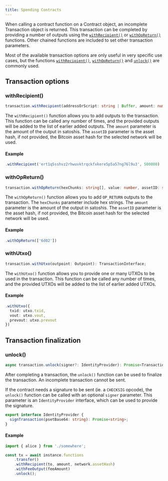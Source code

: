 ```yaml
---
title: Spending Contracts
---
```


When calling a contract function on a Contract object, an incomplete Transaction object is returned. This transaction can be completed by providing a number of outputs using the [`withRecipient()`][withRecipient()] or [`withOpReturn()`][withOpReturn()] functions. Other chained functions are included to set other transaction parameters.

Most of the available transaction options are only useful in very specific use cases, but the functions [`withRecipient()`][withRecipient()], [`withOpReturn()`][withOpReturn()] and [`unlock()`][unlock()] are commonly used.

## Transaction options

### withRecipient()
```ts
transaction.withRecipient(addressOrScript: string | Buffer, amount: number, assetID: string): TransactionInterface;
```

The `withRecipient()` function allows you to add outputs to the transaction. This function can be called any number of times, and the provided outputs will be added to the list of earlier added outputs. The `amount` parameter is the amount of the output in satoshis. The `assetID` parameter is the asset hash, if not provided, the Bitcoin asset hash for the selected network will be used.

#### Example
```ts
.withRecipient('ert1q5sshvz2rhwuvktrqckfxkere5p5a57ng76l9u3', 500000)
```

### withOpReturn()
```ts
transaction.withOpReturn(hexChunks: string[], value: number, assetID: string): TransactionInterface;
```

The `withOpReturn()` function allows you to add `OP_RETURN` outputs to the transaction. The `hexChunks` parameter include hex strings. The `amount` parameter is the amount of the output in satoshis. The `assetID` parameter is the asset hash, if not provided, the Bitcoin asset hash for the selected network will be used.

#### Example
```ts
.withOpReturn(['6d02'])
```

### withUtxo()
```ts
transaction.withUtxo(outpoint: Outpoint): TransactionInterface;
```

The `withUtxo()` function allows you to provide one or many UTXOs to be used in the transaction. This function can be called any number of times, and the provided UTXOs will be added to the list of earlier added UTXOs.

#### Example
```ts
.withUtxo({
  txid: utxo.txid, 
  vout: utxo.vout,
  prevout: utxo.prevout
})
```

## Transaction finalization

### unlock()
```ts
async transaction.unlock(signer?: IdentityProvider): Promise<TransactionInterface>;
```

After completing a transaction, the `unlock()` function can be used to finalize the transaction. An incomplete transaction cannot be sent.

If the contract needs a signature to be sent (ie. a `CHECKSIG` opcode), the `unlock()` function can be called with an optional `signer` parameter. This parameter is an `IdentityProvider` interface, which can be used to provide the signature.


```ts
export interface IdentityProvider {
  signTransaction(psetBase64: string): Promise<string>;
}
```


#### Example
```ts
import { alice } from './somewhere';

const tx = await instance.functions
    .transfer()
    .withRecipient(to, amount, network.assetHash)
    .withFeeOutput(feeAmount)
    .unlock();
```

[withRecipient()]: /docs/sdk/transactions#withrecipient
[withOpReturn()]: /docs/sdk/transactions#withopreturn
[unlock()]: /docs/sdk/transactions#unlock
